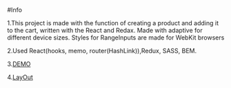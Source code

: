 #Info

1.This project is made with the function of creating a product and adding it to the cart, written with the React and Redax. Made with adaptive for different device sizes. Styles for RangeInputs are made for WebKit browsers

2.Used React(hooks, memo, router(HashLink)),Redux, SASS, BEM.

3.[DEMO](https://oleksii25.github.io/RexIt-layout/)

4.[LayOut](https://drive.google.com/file/d/1C6q39QqNjUzqt-54p8gJSIprf-vIMh0x/view?usp=sharing)

